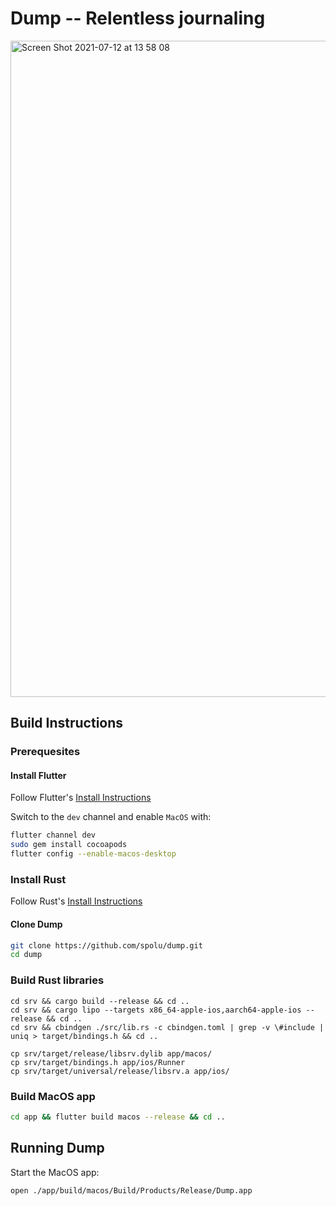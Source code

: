 # Dump -- Relentless journaling

<img width="1050" alt="Screen Shot 2021-07-12 at 13 58 08" src="https://user-images.githubusercontent.com/15067/125283961-3488cc00-e319-11eb-9df0-b015785005d7.png">

## Build Instructions

### Prerequesites

#### Install Flutter

Follow Flutter's [Install Instructions](https://flutter.dev/docs/get-started/install)

Switch to the `dev` channel and enable `MacOS` with:

```bash
flutter channel dev
sudo gem install cocoapods
flutter config --enable-macos-desktop
```

### Install Rust

Follow Rust's [Install Instructions](https://www.rust-lang.org/tools/install)

#### Clone Dump

```bash
git clone https://github.com/spolu/dump.git
cd dump
```

### Build Rust libraries

```
cd srv && cargo build --release && cd ..
cd srv && cargo lipo --targets x86_64-apple-ios,aarch64-apple-ios --release && cd ..
cd srv && cbindgen ./src/lib.rs -c cbindgen.toml | grep -v \#include | uniq > target/bindings.h && cd ..

cp srv/target/release/libsrv.dylib app/macos/
cp srv/target/bindings.h app/ios/Runner
cp srv/target/universal/release/libsrv.a app/ios/
```

### Build MacOS app

```bash
cd app && flutter build macos --release && cd ..
```

## Running Dump

Start the MacOS app:

```bash
open ./app/build/macos/Build/Products/Release/Dump.app
```
